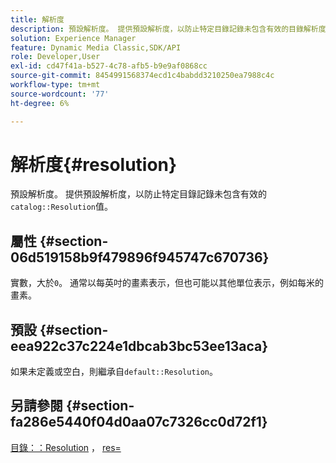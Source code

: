 ```yaml
---
title: 解析度
description: 預設解析度。 提供預設解析度，以防止特定目錄記錄未包含有效的目錄解析度值。
solution: Experience Manager
feature: Dynamic Media Classic,SDK/API
role: Developer,User
exl-id: cd47f41a-b527-4c78-afb5-b9e9af0868cc
source-git-commit: 8454991568374ecd1c4babdd3210250ea7988c4c
workflow-type: tm+mt
source-wordcount: '77'
ht-degree: 6%

---
```


# 解析度{#resolution}

預設解析度。 提供預設解析度，以防止特定目錄記錄未包含有效的`catalog::Resolution`值。

## 屬性 {#section-06d519158b9f479896f945747c670736}

實數，大於`0`。 通常以每英吋的畫素表示，但也可能以其他單位表示，例如每米的畫素。

## 預設 {#section-eea922c37c224e1dbcab3bc53ee13aca}

如果未定義或空白，則繼承自`default::Resolution`。

## 另請參閱 {#section-fa286e5440f04d0aa07c7326cc0d72f1}

[目錄：：Resolution](../../../../../ir-api/material-cat/image-rendering-api-ref/c-ir-material-catalog/c-ir-material-data-reference/r-ir-resolution-dataref.md#reference-6a2d64c2d72b438fade58a3391569da7) ， [res=](../../../../../ir-api/http-protocol/image-rendering-api-ref/c-ir-http-protocol-ref/c-ir-http-protocol-command-reference/r-ir-res.md#reference-0ad9de8887144c83a6db97b4994f7c04)
